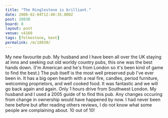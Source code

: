 ```yaml
---
title: "The Ringlestone is brilliant."
date: 2008-02-04T12:40:35.000Z
post: 10930
board: 8
layout: post
venue: v4160
tags: [folkestone, kent]
permalink: /m/10930/
---
```

My new favourite pub. My husband and I have been all over the UK staying at inns and seeking out old worldy country pubs, this one was the best hands down. (I'm American and he's from London so it's been kind of game to find the best.) The pub itself is the most well preserved pub I've ever been in. It has a big open hearth with a real fire, candles, period furniture, welcoming proprietors, and well cooked food. It was fantastic and we will go back again and again. Only 1 hours drive from Southwest London. My husband and I used a 2005 guide of to find this pub. Any changes occuring from change in ownership would have happened by now. I had never been here before but after reading others reviews, I do not know what some people are complaining about. 10 out of 10!

